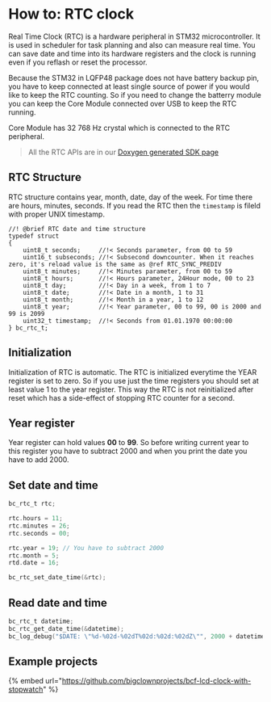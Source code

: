# How to: RTC clock

Real Time Clock \(RTC\) is a hardware peripheral in STM32 microcontroller. It is used in scheduler for task planning and also can measure real time. You can save date and time into its hardware registers and the clock is running even if you reflash or reset the processor.

Because the STM32 in LQFP48 package does not have battery backup pin, you have to keep connected at least single source of power if you would like to keep the RTC counting. So if you need to change the batterry module you can keep the Core Module connected over USB to keep the RTC running.

Core Module has 32 768 Hz crystal which is connected to the RTC peripheral.

> All the RTC APIs are in our [Doxygen generated SDK page](http://sdk.bigclown.com/group__bc__rtc.html)

## RTC Structure

RTC structure contains year, month, date, day of the week. For time there are hours, minutes, seconds. If you read the RTC then the `timestamp` is fileld with proper UNIX timestamp.

```text
//! @brief RTC date and time structure
typedef struct
{
    uint8_t seconds;     //!< Seconds parameter, from 00 to 59
	uint16_t subseconds; //!< Subsecond downcounter. When it reaches zero, it's reload value is the same as @ref RTC_SYNC_PREDIV
	uint8_t minutes;     //!< Minutes parameter, from 00 to 59
	uint8_t hours;       //!< Hours parameter, 24Hour mode, 00 to 23
	uint8_t day;         //!< Day in a week, from 1 to 7
	uint8_t date;        //!< Date in a month, 1 to 31
	uint8_t month;       //!< Month in a year, 1 to 12
	uint8_t year;        //!< Year parameter, 00 to 99, 00 is 2000 and 99 is 2099
	uint32_t timestamp;  //!< Seconds from 01.01.1970 00:00:00
} bc_rtc_t;
```

## Initialization

Initialization of RTC is automatic. The RTC is initialized everytime the YEAR register is set to zero. So if you use just the time registers you should set at least value 1 to the year register. This way the RTC is not reinitialized after reset which has a side-effect of stopping RTC counter for a second.

## Year register

Year register can hold values **00** to **99**. So before writing current year to this register you have to subtract 2000 and when you print the date you have to add 2000.

## Set date and time

```c
bc_rtc_t rtc;

rtc.hours = 11;
rtc.minutes = 26;
rtc.seconds = 00;

rtc.year = 19; // You have to subtract 2000
rtc.month = 5;
rtd.date = 16;

bc_rtc_set_date_time(&rtc);
```

## Read date and time

```c
bc_rtc_t datetime;
bc_rtc_get_date_time(&datetime);
bc_log_debug("$DATE: \"%d-%02d-%02dT%02d:%02d:%02dZ\"", 2000 + datetime.year, datetime.month, datetime.date, datetime.hours, datetime.minutes, datetime.seconds);
```

## Example projects

{% embed url="https://github.com/bigclownprojects/bcf-lcd-clock-with-stopwatch" %}



